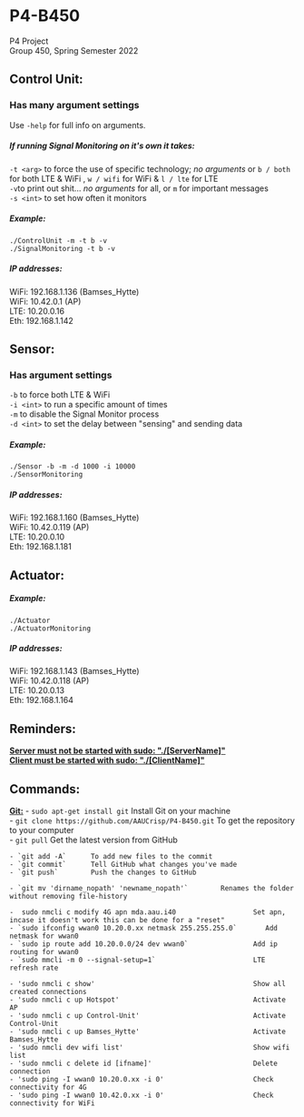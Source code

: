 # P4-B450
P4 Project  
Group 450, Spring Semester 2022  


## Control Unit:
### Has many argument settings
Use `-help` for full info on arguments.  
  
##### If running Signal Monitoring on it's own it takes:  
`-t <arg>` to force the use of specific technology; *no arguments* or `b / both` for both LTE & WiFi , `w / wifi` for WiFi & `l / lte` for LTE  
`-v`to print out shit... *no arguments* for all, or `m` for important messages  
`-s <int>` to set how often it monitors  
##### Example:
`./ControlUnit -m -t b -v`  
`./SignalMonitoring -t b -v`  
##### IP addresses:  
WiFi: 192.168.1.136 (Bamses_Hytte)  
WiFi: 10.42.0.1   (AP)  
LTE: 10.20.0.16  
Eth: 192.168.1.142  

## Sensor: 
### Has argument settings 
`-b` to force both LTE & WiFi  
`-i <int>` to run a specific amount of times  
`-m` to disable the Signal Monitor process  
`-d <int>` to set the delay between "sensing" and sending data  
##### Example:
`./Sensor -b -m -d 1000 -i 10000`  
`./SensorMonitoring`  
##### IP addresses:
WiFi: 192.168.1.160 (Bamses_Hytte)  
WiFi: 10.42.0.119   (AP)  
LTE: 10.20.0.10  
Eth: 192.168.1.181

## Actuator:
##### Example:
`./Actuator`  
`./ActuatorMonitoring`  
##### IP addresses:
WiFi: 192.168.1.143 (Bamses_Hytte)  
WiFi: 10.42.0.118   (AP)  
LTE: 10.20.0.13  
Eth: 192.168.1.164  

## Reminders:
<ins>**Server must not be started with sudo:   "./[ServerName]"**</ins>  
<ins>**Client must be started with sudo:       "./[ClientName]"**</ins>  


## Commands:
<ins>**Git:**</ins>
    - `sudo apt-get install git`        Install Git on your machine    
    - `git clone https://github.com/AAUCrisp/P4-B450.git`       To get the repository to your computer  
    - `git pull`        Get the latest version from GitHub  
      
    - `git add -A`      To add new files to the commit  
    - `git commit`      Tell GitHub what changes you've made  
    - `git push`        Push the changes to GitHub  
    
    - `git mv 'dirname_nopath' 'newname_nopath'`        Renames the folder without removing file-history

    -  sudo nmcli c modify 4G apn mda.aau.i40                   Set apn, incase it doesn't work this can be done for a "reset"
    - `sudo ifconfig wwan0 10.20.0.xx netmask 255.255.255.0`       Add netmask for wwan0
    - `sudo ip route add 10.20.0.0/24 dev wwan0`                Add ip routing for wwan0
    - `sudo mmcli -m 0 --signal-setup=1`                        LTE refresh rate

    - 'sudo nmcli c show'                                       Show all created connections
    - 'sudo nmcli c up Hotspot'                                 Activate AP
    - 'sudo nmcli c up Control-Unit'                            Activate Control-Unit
    - 'sudo nmcli c up Bamses_Hytte'                            Activate Bamses_Hytte
    - 'sudo nmcli dev wifi list'                                Show wifi list
    - 'sudo nmcli c delete id [ifname]'                         Delete connection
    - 'sudo ping -I wwan0 10.20.0.xx -i 0'                      Check connectivity for 4G
    - 'sudo ping -I wwan0 10.42.0.xx -i 0'                      Check connectivity for WiFi


    
